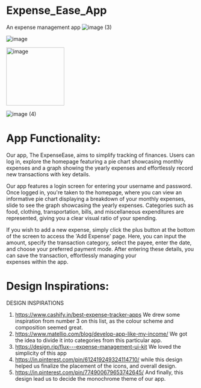 # Expense_Ease_App
An expense management app
![image (3)](https://github.com/Abinaya-0702/Expense_Ease_App/assets/100523412/6ea51062-94ac-4286-a055-a08fc7c59797)

![image](https://github.com/Abinaya-0702/Expense_Ease_App/assets/100523412/f7411220-3a42-4814-a7b6-e9ceb7fe0f75)

<img width="154" alt="image" src="https://github.com/Abinaya-0702/Expense_Ease_App/assets/100523412/de781338-e14c-42a3-a1ad-8099ab1eb6dc">

![image (4)](https://github.com/Abinaya-0702/Expense_Ease_App/assets/100523412/b43e2616-435e-46be-b5ac-dbd85b35e5f7)

# App Functionality:
Our app, The ExpenseEase, aims to simplify tracking of finances. Users can log in, explore the homepage featuring a pie chart showcasing monthly expenses and a graph showing the yearly expenses and effortlessly record new transactions with key details.

Our app features a login screen for entering your username and password. Once logged in, you're taken to the homepage, where you can view an informative pie chart displaying a breakdown of your monthly expenses, slide to see the graph showcasing the yearly expenses. Categories such as food, clothing, transportation, bills, and miscellaneous expenditures are represented, giving you a clear visual ratio of your spending.

If you wish to add a new expense, simply click the plus button at the bottom of the screen to access the 'Add Expense' page. Here, you can input the amount, specify the transaction category, select the payee, enter the date, and choose your preferred payment mode. After entering these details, you can save the transaction, effortlessly managing your expenses within the app.

# Design Inspirations:
DESIGN INSPIRATIONS
1.	https://www.cashify.in/best-expense-tracker-apps
We drew some inspiration from number 3 on this list, as the colour scheme and composition seemed great. 
2.	https://www.matellio.com/blog/develop-app-like-my-income/
We got the idea to divide it into categories from this particular app. 
3.	https://design.rip/flux---expense-management-ui-kit
We loved the simplicity of this app
4.	https://in.pinterest.com/pin/612419249324114710/
while this design helped us finalize the placement of the icons, and overall design. 
5.	https://in.pinterest.com/pin/774900679653742645/
And finally, this design lead us to decide the monochrome theme of our app.


